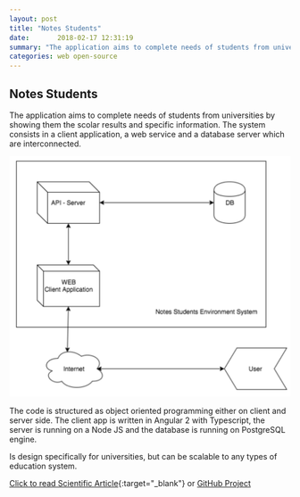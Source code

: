 ```yaml
---
layout: post
title: "Notes Students"
date:       2018-02-17 12:31:19
summary: "The application aims to complete needs of students from universities by showing them the scolar results and specific information. The system consists in a client application, a web service and a database server which are interconnected."
categories: web open-source
---
```


## Notes Students

The application aims to complete needs of students from universities by showing them the scolar results and specific information. The system consists in a client application, a web service and a database server which are interconnected.

![Notes students image](/images/note-students.png)

The code is structured as object oriented programming either on client and server side. The client app is written in Angular 2 with Typescript, the server is running on a Node JS and the database is running on PostgreSQL engine.

Is design specifically for universities, but can be scalable to any types of education system.

[Click to read Scientific Article](https://docs.google.com/document/d/e/2PACX-1vQnqK2pN3mQEcpvpe7xz0X4wXtII5i2Vf4DSluPjFecul4KdumBFU-V7yVsr8W4loBwRxRIU8dE4uxe/pub){:target="_blank"} or [GitHub Project <i class="fab fa-github"></i>](https://github.com/boobo94/notes-student)